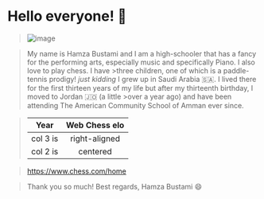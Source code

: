 # Hello everyone! 👋

>![image](https://user-images.githubusercontent.com/123292262/214225648-4281e1e7-4274-45d5-a96f-822521ef9404.png)

>My name is Hamza Bustami and I am a high-schooler that has a fancy for the performing arts, especially music and specifically Piano. I also love to play chess. I have >three children, one of which is a paddle-tennis prodigy! *just kidding* 
>I grew up in Saudi Arabia :saudi_arabia:. I lived there for the first thirteen years of my life but after my thirteenth birthday, I moved to Jordan	:jordan: (a little >over a year ago) and have been attending The American Community School of Amman ever since.

>| Year          | Web Chess elo | 
>| ------------- |:-------------:| 
>| col 3 is      | right-aligned | 
>| col 2 is      | centered      |   

>https://www.chess.com/home

>Thank you so much! Best regards, Hamza Bustami :smile:

<!--
>**HamzaBustami3/HamzaBustami3** is a ✨ _special_ ✨ repository because its `README.md` (this file) appears on your GitHub profile.

Here are some ideas to get you started:

- 🔭 I’m currently working on ...
- 🌱 I’m currently learning ...
- 👯 I’m looking to collaborate on ...
- 🤔 I’m looking for help with ...
- 💬 Ask me about ...
- 📫 How to reach me: ...
- 😄 Pronouns: ...
- ⚡ Fun fact: ...
-->

